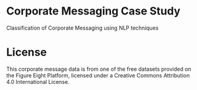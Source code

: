 # Corporate Messaging Case Study
 Classification of Corporate Messaging using NLP techniques

# License
This corporate message data is from one of the free datasets provided on the Figure Eight Platform, licensed under a Creative Commons Attribution 4.0 International License.
